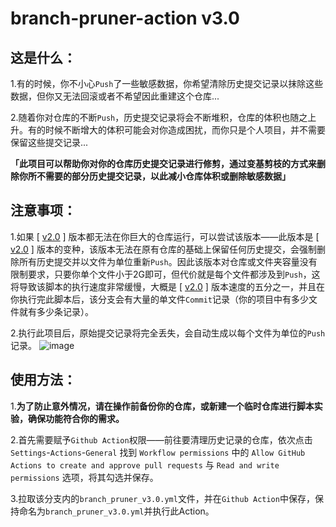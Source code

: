 # branch-pruner-action v3.0
## 这是什么：
1.有的时候，你不小心`Push`了一些敏感数据，你希望清除历史提交记录以抹除这些数据，但你又无法回滚或者不希望因此重建这个仓库...

2.随着你对仓库的不断`Push`，历史提交记录将会不断堆积，仓库的体积也随之上升。有的时候不断增大的体积可能会对你造成困扰，而你只是个人项目，并不需要保留这些提交记录...

**「此项目可以帮助你对你的仓库历史提交记录进行修剪，通过变基剪枝的方式来删除你所不需要的部分历史提交记录，以此减小仓库体积或删除敏感数据」**

## 注意事项：
1.如果 [ [v2.0](https://github.com/Container-Zero/Branch-Pruner-Action/tree/v2) ] 版本都无法在你巨大的仓库运行，可以尝试该版本——此版本是 [ [v2.0](https://github.com/Container-Zero/Branch-Pruner-Action/tree/v2) ] 版本的变种，该版本无法在原有仓库的基础上保留任何历史提交，会强制删除所有历史提交并以文件为单位重新`Push`。因此该版本对仓库或文件夹容量没有限制要求，只要你单个文件小于2G即可，但代价就是每个文件都涉及到`Push`，这将导致该脚本的执行速度非常缓慢，大概是 [ [v2.0](https://github.com/Container-Zero/Branch-Pruner-Action/tree/v2) ] 版本速度的五分之一，并且在你执行完此脚本后，该分支会有大量的单文件`Commit`记录（你的项目中有多少文件就有多少条记录）。

2.执行此项目后，原始提交记录将完全丢失，会自动生成以每个文件为单位的`Push`记录。
![image](https://github.com/Container-Zero/Branch-Pruner-Action/assets/20435019/1c7fa242-d2f3-4450-862b-442f4edcd12f)

## 使用方法：
1.**为了防止意外情况，请在操作前备份你的仓库，或新建一个临时仓库进行脚本实验，确保功能符合你的需求。**

2.首先需要赋予`Github Action`权限——前往要清理历史记录的仓库，依次点击 `Settings`-`Actions`-`General` 找到 `Workflow permissions` 中的 `Allow GitHub Actions to create and approve pull requests` 与 `Read and write permissions` 选项，将其勾选并保存。

3.拉取该分支内的`branch_pruner_v3.0.yml`文件，并在`Github Action`中保存，保持命名为`branch_pruner_v3.0.yml`并执行此Action。


